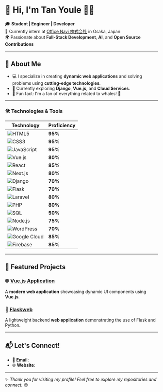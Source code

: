 
# 👋 Hi, I'm Tan Youle 👨‍💻

🎓 **Student | Engineer | Developer**  
💼 Currently intern at [Office Navi 株式会社](https://www.office-navi.jp) in Osaka, Japan  
🌍 Passionate about **Full-Stack Development**, **AI**, and **Open Source Contributions**  

---

## 🎨 About Me
- 💻 I specialize in creating **dynamic web applications** and solving problems using **cutting-edge technologies**.
- 🧠 Currently exploring **Django**, **Vue.js**, and **Cloud Services**.
- 🐳 Fun fact: I'm a fan of everything related to whales! 🐋
  
---

### 🛠️ Technologies & Tools

| **Technology**   | **Proficiency** |
|-------------------|-----------------|
| ![HTML5](https://img.shields.io/badge/-HTML5-E34F26?logo=html5&logoColor=white) | **95%** |
| ![CSS3](https://img.shields.io/badge/-CSS3-1572B6?logo=css3&logoColor=white) | **95%** |
| ![JavaScript](https://img.shields.io/badge/-JavaScript-F7DF1E?logo=javascript&logoColor=black) | **95%** |
| ![Vue.js](https://img.shields.io/badge/-Vue.js-4FC08D?logo=vue.js&logoColor=white) | **80%** |
| ![React](https://img.shields.io/badge/-React-61DAFB?logo=react&logoColor=black) | **85%** |
| ![Next.js](https://img.shields.io/badge/-Next.js-000000?logo=next.js&logoColor=white) | **80%** |
| ![Django](https://img.shields.io/badge/-Django-092E20?logo=django&logoColor=white) | **70%** |
| ![Flask](https://img.shields.io/badge/-Flask-000000?logo=flask&logoColor=white) | **70%** |
| ![Laravel](https://img.shields.io/badge/-Laravel-FF2D20?logo=laravel&logoColor=white) | **80%** |
| ![PHP](https://img.shields.io/badge/-PHP-777BB4?logo=php&logoColor=white) | **80%** |
| ![SQL](https://img.shields.io/badge/-SQL-003B57?logo=mysql&logoColor=white) | **50%** |
| ![Node.js](https://img.shields.io/badge/-Node.js-339933?logo=node.js&logoColor=white) | **75%** |
| ![WordPress](https://img.shields.io/badge/-WordPress-21759B?logo=wordpress&logoColor=white) | **70%** |
| ![Google Cloud](https://img.shields.io/badge/-Google%20Cloud-4285F4?logo=google-cloud&logoColor=white) | **85%** |
| ![Firebase](https://img.shields.io/badge/-Firebase-FFCA28?logo=firebase&logoColor=black) | **85%** |

---

## 🌟 Featured Projects

### 🌐 [Vue.js Application](https://github.com/Youle1018/vue)
A **modern web application** showcasing dynamic UI components using **Vue.js**.

### 🚀 [Flaskweb](https://github.com/youle1999/flaskweb)
A lightweight backend **web application** demonstrating the use of Flask and Python.

---

## 📬 Let's Connect!

- 📧 **Email**: 
- 🌐 **Website**: 

---

✨ *Thank you for visiting my profile! Feel free to explore my repositories and connect.* 😊
